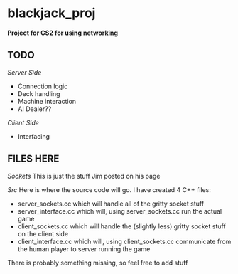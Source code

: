 # blackjack_proj
**Project for CS2 for using networking**

TODO
-----
*Server Side*
- Connection logic
- Deck handling
- Machine interaction
- AI Dealer??

*Client Side*
- Interfacing

FILES HERE
-----
*Sockets*
This is just the stuff Jim posted on his page

*Src*
Here is where the source code will go. I have created 4 C++ files:

- server_sockets.cc
    which will handle all of the gritty socket stuff
- server_interface.cc
    which will, using server_sockets.cc run the actual game
- client_sockets.cc
    which will handle the (slightly less) gritty socket stuff on the client side
- client_interface.cc
    which will, using client_sockets.cc communicate from the human player to server running the game

There is probably something missing, so feel free to add stuff
